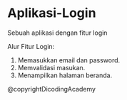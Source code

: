 Aplikasi-Login
==
Sebuah aplikasi dengan fitur login

Alur Fitur Login:
  1. Memasukkan email dan password.
  2. Memvalidasi masukan.
  3. Menampilkan halaman beranda.

@copyrightDicodingAcademy
